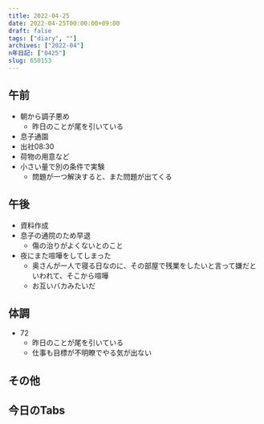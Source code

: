 ```yaml
---
title: 2022-04-25
date: 2022-04-25T00:00:00+09:00
draft: false
tags: ["diary", ""]
archives: ["2022-04"]
n年日記: ["0425"]
slug: 650153
---
```

## 午前
- 朝から調子悪め
  - 昨日のことが尾を引いている
- 息子通園
- 出社08:30
- 荷物の用意など
- 小さい量で別の条件で実験
  - 問題が一つ解決すると、また問題が出てくる
## 午後
- 資料作成
- 息子の通院のため早退
  - 傷の治りがよくないとのこと
- 夜にまた喧嘩をしてしまった
  - 奥さんが一人で寝る日なのに、その部屋で残業をしたいと言って嫌だといわれて、そこから喧嘩
  - お互いバカみたいだ
## 体調
- 72
  - 昨日のことが尾を引いている
  - 仕事も目標が不明瞭でやる気が出ない
## その他
## 今日のTabs